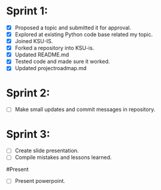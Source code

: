 # Sprint 1:
- [x] Proposed a topic and submitted it for approval.
- [X] Explored at existing Python code base related my topic.
- [x] Joined KSU-IS.
- [x] Forked a repository into KSU-is.
- [x] Updated README.md
- [x] Tested code and made sure it worked.
- [x] Updated projectroadmap.md     

# Sprint 2:
- [ ] Make small updates and commit messages in repository.    

# Sprint 3:
- [ ] Create slide presentation.
- [ ] Compile mistakes and lessons learned.

#Present
- [ ] Present powerpoint.
